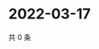 # 2022-03-17

共 0 条

<!-- BEGIN WEIBO -->
<!-- 最后更新时间 Thu Mar 17 2022 21:21:52 GMT+0800 (China Standard Time) -->

<!-- END WEIBO -->
